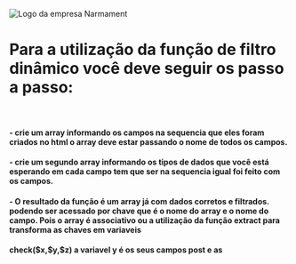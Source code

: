![Logo da empresa Narmament](https://narmament.com.br/img/n-armament-logo-1662162067.jpg)
<h1>Para a utilização da função de filtro dinâmico você deve seguir os passo a passo:</h1>
<br/>
<h4>- crie um array informando os campos na sequencia que eles foram criados no html
o array deve estar passando o nome de todos os campos.</h4>
<h4>- crie um segundo array informando os tipos de dados que você está esperando em
cada campo tem que ser na sequencia igual foi feito com os campos.</h4>
<h4>- O resultado da função é um array já com dados corretos e filtrados. podendo ser
acessado por chave que é o nome do array e o nome do campo. Pois o array é associativo
ou a utilização da função extract para transforma as chaves em variaveis
</h4>
<h4>check($x,$y,$z) a variavel y é os seus campos post e as </h4>
